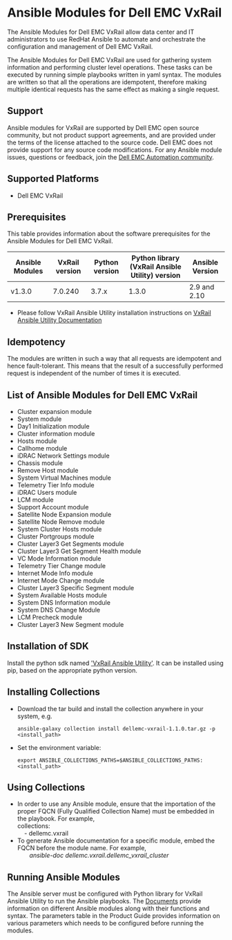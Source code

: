 # Ansible Modules for Dell EMC VxRail

The Ansible Modules for Dell EMC VxRail allow data center and IT administrators to use RedHat Ansible to automate and orchestrate the configuration and management of Dell EMC VxRail.

The Ansible Modules for Dell EMC VxRail are used for gathering system information and performing cluster level operations. These tasks can be executed by running simple playbooks written in yaml syntax. The modules are written so that all the operations are idempotent, therefore making multiple identical requests has the same effect as making a single request.

## Support
Ansible modules for VxRail are supported by Dell EMC open source community, but not product support agreements, and are provided under the terms of the license attached to the source code. Dell EMC does not provide support for any source code modifications. For any Ansible module issues, questions or feedback, join the [Dell EMC Automation community]( https://www.dell.com/community/Automation/bd-p/Automation ).

## Supported Platforms
  * Dell EMC VxRail

## Prerequisites
This table provides information about the software prerequisites for the Ansible Modules for Dell EMC VxRail.

| **Ansible Modules** | **VxRail version** | **Python version** | **Python library (VxRail Ansible Utility) version** | **Ansible Version** |
|---------------------|----------------|--------------------|----------------------------|-------------|
| v1.3.0 | 7.0.240 | 3.7.x | 1.3.0 | 2.9 and 2.10 |

  * Please follow VxRail Ansible Utility installation instructions on [VxRail Ansible Utility Documentation](https://github.com/dell/ansible-vxrail-utility)

## Idempotency
The modules are written in such a way that all requests are idempotent and hence fault-tolerant. This means that the result of a successfully performed request is independent of the number of times it is executed.

## List of Ansible Modules for Dell EMC VxRail
  * Cluster expansion module
  * System module
  * Day1 Initialization module
  * Cluster information module
  * Hosts module
  * Callhome module
  * iDRAC Network Settings module
  * Chassis module
  * Remove Host module
  * System Virtual Machines module
  * Telemetry Tier Info module
  * iDRAC Users module
  * LCM module
  * Support Account module
  * Satellite Node Expansion module
  * Satellite Node Remove module
  * System Cluster Hosts module
  * Cluster Portgroups module
  * Cluster Layer3 Get Segments module
  * Cluster Layer3 Get Segment Health module
  * VC Mode Information module
  * Telemetry Tier Change module
  * Internet Mode Info module
  * Internet Mode Change module
  * Cluster Layer3 Specific Segment module
  * System Available Hosts module
  * System DNS Information module
  * System DNS Change Module
  * LCM Precheck module
  * Cluster Layer3 New Segment module

## Installation of SDK

Install the python sdk named ['VxRail Ansible Utility'](https://github.com/dell/ansible-vxrail-utility). It can be installed using pip, based on the appropriate python version.

## Installing Collections

  * Download the tar build and install the collection anywhere in your system, e.g.
        
        ansible-galaxy collection install dellemc-vxrail-1.1.0.tar.gz -p <install_path>
  
  * Set the environment variable:
        
        export ANSIBLE_COLLECTIONS_PATHS=$ANSIBLE_COLLECTIONS_PATHS:<install_path>

## Using Collections

  * In order to use any Ansible module, ensure that the importation of the proper FQCN (Fully Qualified Collection Name) must be embedded in the playbook. For example,
 <br>collections:
 <br>&nbsp;&nbsp;&nbsp; - dellemc.vxrail
  * To generate Ansible documentation for a specific module, embed the FQCN before the module name. For example,
<br>&nbsp;&nbsp;&nbsp;&nbsp;&nbsp;&nbsp; *ansible-doc dellemc.vxrail.dellemc_vxrail_cluster*

## Running Ansible Modules

The Ansible server must be configured with Python library for VxRail Ansible Utility to run the Ansible playbooks. The [Documents]( https://github.com/dell/ansible-vxrail/tree/master/docs ) provide information on different Ansible modules along with their functions and syntax. The parameters table in the Product Guide provides information on various parameters which needs to be configured before running the modules.
